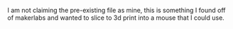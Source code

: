 I am not claiming the pre-existing file as mine, this is something I found off of makerlabs and wanted to slice to 3d print into a mouse that I could use.
